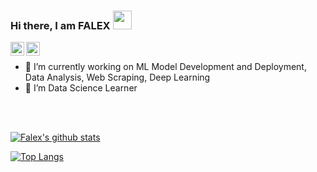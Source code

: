 ### Hi there, I am FALEX <img src="https://raw.githubusercontent.com/iampavangandhi/iampavangandhi/master/gifs/Hi.gif" width="30px"></h2>

<a href="https://www.linkedin.com/in/falex-soj-920a54179">
  <img align="left" alt="Falex's Linkdein" width="22px" src="https://cdn.jsdelivr.net/npm/simple-icons@v3/icons/linkedin.svg" />
</a>
<a href="https://github.com/falex55">
  <img align="left" alt="Falex's Github" width="22px" src="https://cdn.jsdelivr.net/npm/simple-icons@v3/icons/github.svg" />
</a>
<br/>

- 🔭 I’m currently working on ML Model Development and Deployment, Data Analysis, Web Scraping, Deep Learning
- 🌱 I’m Data Science Learner

<br />
<br />

[![Falex's github stats](https://github-readme-stats.vercel.app/api?username=falex55&count_private=true&show_icons=true&theme=merko&hide_rank=false)](https://github.com/falex55/github-readme-stats)
<br />

[![Top Langs ](https://github-readme-stats.vercel.app/api/top-langs/?username=falex55)](https://github.com/falex55/github-readme-stats)
